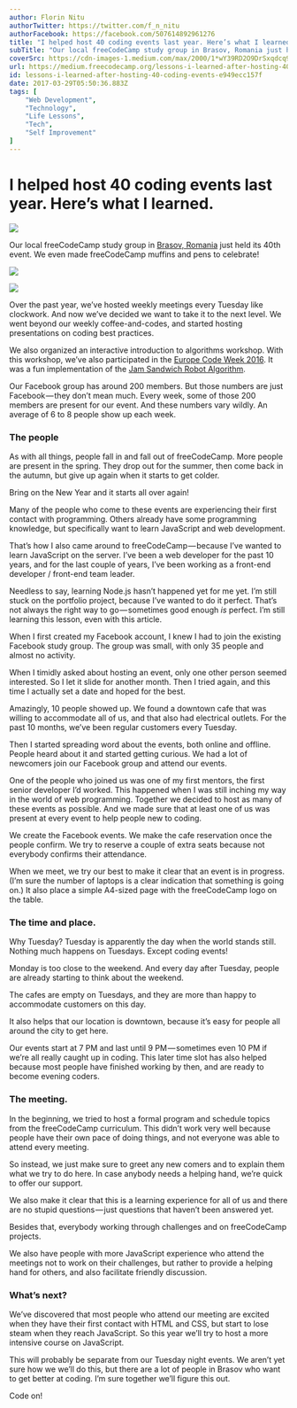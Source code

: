 ```yaml
---
author: Florin Nitu
authorTwitter: https://twitter.com/f_n_nitu
authorFacebook: https://facebook.com/507614892961276
title: "I helped host 40 coding events last year. Here’s what I learned."
subTitle: "Our local freeCodeCamp study group in Brasov, Romania just held its 40th event. We even made freeCodeCamp muffins and pens to celebrate!..."
coverSrc: https://cdn-images-1.medium.com/max/2000/1*wY39RD2O9DrSxqdcq9vVtg.jpeg
url: https://medium.freecodecamp.org/lessons-i-learned-after-hosting-40-coding-events-e949ecc157f
id: lessons-i-learned-after-hosting-40-coding-events-e949ecc157f
date: 2017-03-29T05:50:36.883Z
tags: [
	"Web Development",
	"Technology",
	"Life Lessons",
	"Tech",
	"Self Improvement"
]
---
```

# I helped host 40 coding events last year. Here’s what I learned.











![](https://cdn-images-1.medium.com/max/2000/1*wY39RD2O9DrSxqdcq9vVtg.jpeg)












Our local freeCodeCamp study group in [Brasov, Romania](https://www.facebook.com/groups/free.code.camp.brasov/) just held its 40th event. We even made freeCodeCamp muffins and pens to celebrate!











![](https://cdn-images-1.medium.com/max/1200/1*ZkuuXVoHQCLSwBIr723FLw.jpeg)














![](https://cdn-images-1.medium.com/max/1200/1*WCt2I_ZxZooNbJsHu65qOA.jpeg)












Over the past year, we’ve hosted weekly meetings every Tuesday like clockwork. And now we’ve decided we want to take it to the next level. We went beyond our weekly coffee-and-codes, and started hosting presentations on coding best practices.

































































We also organized an interactive introduction to algorithms workshop. With this workshop, we’ve also participated in the [Europe Code Week 2016](http://codeweek.eu/). It was a fun implementation of the [Jam Sandwich Robot Algorithm](http://code-it.co.uk/unplugged/jamsandwich).



































Our Facebook group has around 200 members. But those numbers are just Facebook — they don’t mean much. Every week, some of those 200 members are present for our event. And these numbers vary wildly. An average of 6 to 8 people show up each week.

### The people

As with all things, people fall in and fall out of freeCodeCamp. More people are present in the spring. They drop out for the summer, then come back in the autumn, but give up again when it starts to get colder.

Bring on the New Year and it starts all over again!




















































Many of the people who come to these events are experiencing their first contact with programming. Others already have some programming knowledge, but specifically want to learn JavaScript and web development.

That’s how I also came around to freeCodeCamp — because I’ve wanted to learn JavaScript on the server. I’ve been a web developer for the past 10 years, and for the last couple of years, I’ve been working as a front-end developer / front-end team leader.






















Needless to say, learning Node.js hasn’t happened yet for me yet. I’m still stuck on the portfolio project, because I’ve wanted to do it perfect. That’s not always the right way to go — sometimes good enough _is_ perfect. I’m still learning this lesson, even with this article.




















































When I first created my Facebook account, I knew I had to join the existing Facebook study group. The group was small, with only 35 people and almost no activity.

When I timidly asked about hosting an event, only one other person seemed interested. So I let it slide for another month. Then I tried again, and this time I actually set a date and hoped for the best.

Amazingly, 10 people showed up. We found a downtown cafe that was willing to accommodate all of us, and that also had electrical outlets. For the past 10 months, we’ve been regular customers every Tuesday.

Then I started spreading word about the events, both online and offline. People heard about it and started getting curious. We had a lot of newcomers join our Facebook group and attend our events.














One of the people who joined us was one of my first mentors, the first senior developer I’d worked. This happened when I was still inching my way in the world of web programming. Together we decided to host as many of these events as possible. And we made sure that at least one of us was present at every event to help people new to coding.














We create the Facebook events. We make the cafe reservation once the people confirm. We try to reserve a couple of extra seats because not everybody confirms their attendance.





























































When we meet, we try our best to make it clear that an event is in progress. (I’m sure the number of laptops is a clear indication that something is going on.) It also place a simple A4-sized page with the freeCodeCamp logo on the table.














### The time and place.

Why Tuesday? Tuesday is apparently the day when the world stands still. Nothing much happens on Tuesdays. Except coding events!

Monday is too close to the weekend. And every day after Tuesday, people are already starting to think about the weekend.

The cafes are empty on Tuesdays, and they are more than happy to accommodate customers on this day.














It also helps that our location is downtown, because it’s easy for people all around the city to get here.

Our events start at 7 PM and last until 9 PM — sometimes even 10 PM if we’re all really caught up in coding. This later time slot has also helped because most people have finished working by then, and are ready to become evening coders.

### The meeting.

In the beginning, we tried to host a formal program and schedule topics from the freeCodeCamp curriculum. This didn’t work very well because people have their own pace of doing things, and not everyone was able to attend every meeting.































































































So instead, we just make sure to greet any new comers and to explain them what we try to do here. In case anybody needs a helping hand, we’re quick to offer our support.

We also make it clear that this is a learning experience for all of us and there are no stupid questions — just questions that haven’t been answered yet.

Besides that, everybody working through challenges and on freeCodeCamp projects.

We also have people with more JavaScript experience who attend the meetings not to work on their challenges, but rather to provide a helping hand for others, and also facilitate friendly discussion.

### What’s next?

We’ve discovered that most people who attend our meeting are excited when they have their first contact with HTML and CSS, but start to lose steam when they reach JavaScript. So this year we’ll try to host a more intensive course on JavaScript.

This will probably be separate from our Tuesday night events. We aren’t yet sure how we we’ll do this, but there are a lot of people in Brasov who want to get better at coding. I’m sure together we’ll figure this out.














Code on!








